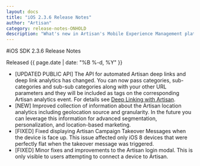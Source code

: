 ```yaml
---
layout: docs
title: "iOS 2.3.6 Release Notes"
author: "Artisan"
category: release-notes-ONHOLD
description: "What's new in Artisan's Mobile Experience Management platform."
---
```

#iOS SDK 2.3.6 Release Notes

Released {{ page.date | date: "%B %-d, %Y" }}

* [UPDATED PUBLIC API] The API for automated Artisan deep links and deep link analytics has changed. You can now pass categories, sub-categories and sub-sub categories along with your other URL parameters and they will be included as tags on the corresponding Artisan analytics event. For details see <a href="/dev/ios/deep-links">Deep Linking with Artisan</a>.
* [NEW] Improved collection of information about the Artisan location analytics including geolocation source and granularity. In the future you can leverage this information for advanced segmentation, personalization, and location-based marketing.
* [FIXED] Fixed displaying Artisan Campaign Takeover Messages when the device is face up. This issue affected only iOS 8 devices that were perfectly flat when the takeover message was triggered.
* [FIXED] Minor fixes and improvements to the Artisan login modal. This is only visible to users attempting to connect a device to Artisan.
